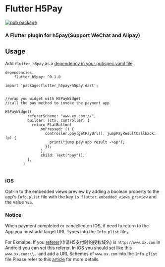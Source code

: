 # Flutter H5Pay

[![pub package](https://img.shields.io/pub/v/flutter_h5pay.svg)](https://pub.dartlang.org/packages/flutter_h5pay)
### A Flutter plugin for h5pay(Support WeChat and Alipay)
  
## Usage

Add `flutter_h5pay` as a [dependency in your pubspec.yaml file](https://flutter.io/platform-plugins/).
```
dependencies:
    flutter_h5pay: ^0.1.0
```

```
import 'package:flutter_h5pay/h5pay.dart';


//wrap you widget with H5PayWidget
//call the pay method to invoke the payment app

H5PayWidget(
          refererScheme: "www.xx.com://",
          builder: (ctx, controller) {
            return FlatButton(
                onPressed: () {
                  controller.pay(getPayUrl(), jumpPayResultCallback: (p) {
                    print("jump pay app result ->$p");
                  });
                },
                child: Text("pay"));
          },
        )


```


### iOS
Opt-in to the embedded views preview by adding a boolean property to the app's `Info.plist` file
with the key `io.flutter.embedded_views_preview` and the value `YES`.

### Notice
When payment completed or cancelled,on IOS, if need to return to the App,you must add target URL Types into the `Info.plist` file。

For Exmalpe.
If you [referer](https://pay.weixin.qq.com/wiki/doc/api/H5.php?chapter=15_4 "referer")(申请H5支付时的授权域名) is `http://www.xx.com` 
In Android you can set this referer.
In iOS you should set like this `www.xx.com:\\`，and add a URL Schemes of  `www.xx.com` into the `Info.plist` file.Please refer to this [article](https://juejin.im/post/5bc83676e51d450e4369b526 "article") for more details. 









